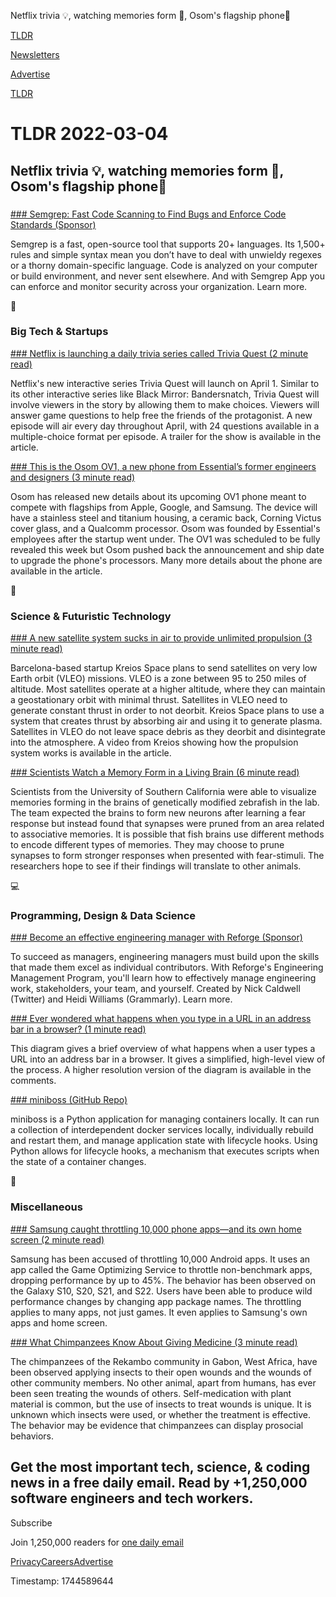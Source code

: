 Netflix trivia 💡, watching memories form 🧠, Osom's flagship phone📱

[TLDR](/)

[Newsletters](/newsletters)

[Advertise](https://advertise.tldr.tech/)

[TLDR](/)

# TLDR 2022-03-04

## Netflix trivia 💡, watching memories form 🧠, Osom's flagship phone📱

### 

[### Semgrep: Fast Code Scanning to Find Bugs and Enforce Code Standards (Sponsor)](https://semgrep.dev/?ref=tldr)

Semgrep is a fast, open-source tool that supports 20+ languages. Its 1,500+ rules and simple syntax mean you don’t have to deal with unwieldy regexes or a thorny domain-specific language. Code is analyzed on your computer or build environment, and never sent elsewhere. And with Semgrep App you can enforce and monitor security across your organization. Learn more.

📱

### Big Tech & Startups

[### Netflix is launching a daily trivia series called Trivia Quest (2 minute read)](https://www.theverge.com/2022/3/3/22960212/netflix-daily-series-trivia-quest?utm_source=tldrnewsletter)

Netflix's new interactive series Trivia Quest will launch on April 1. Similar to its other interactive series like Black Mirror: Bandersnatch, Trivia Quest will involve viewers in the story by allowing them to make choices. Viewers will answer game questions to help free the friends of the protagonist. A new episode will air every day throughout April, with 24 questions available in a multiple-choice format per episode. A trailer for the show is available in the article.

[### This is the Osom OV1, a new phone from Essential’s former engineers and designers (3 minute read)](https://www.theverge.com/2022/3/3/22960151/osom-ov1-soc-titanium-steel-ceramic-design-essential-phone?utm_source=tldrnewsletter)

Osom has released new details about its upcoming OV1 phone meant to compete with flagships from Apple, Google, and Samsung. The device will have a stainless steel and titanium housing, a ceramic back, Corning Victus cover glass, and a Qualcomm processor. Osom was founded by Essential's employees after the startup went under. The OV1 was scheduled to be fully revealed this week but Osom pushed back the announcement and ship date to upgrade the phone's processors. Many more details about the phone are available in the article.

🚀

### Science & Futuristic Technology

[### A new satellite system sucks in air to provide unlimited propulsion (3 minute read)](https://interestingengineering.com/satellite-system-provides-unlimited-propulsion?utm_source=tldrnewsletter)

Barcelona-based startup Kreios Space plans to send satellites on very low Earth orbit (VLEO) missions. VLEO is a zone between 95 to 250 miles of altitude. Most satellites operate at a higher altitude, where they can maintain a geostationary orbit with minimal thrust. Satellites in VLEO need to generate constant thrust in order to not deorbit. Kreios Space plans to use a system that creates thrust by absorbing air and using it to generate plasma. Satellites in VLEO do not leave space debris as they deorbit and disintegrate into the atmosphere. A video from Kreios showing how the propulsion system works is available in the article.

[### Scientists Watch a Memory Form in a Living Brain (6 minute read)](https://www.quantamagazine.org/scientists-watch-a-memory-form-in-a-living-brain-20220303/?utm_source=tldrnewsletter)

Scientists from the University of Southern California were able to visualize memories forming in the brains of genetically modified zebrafish in the lab. The team expected the brains to form new neurons after learning a fear response but instead found that synapses were pruned from an area related to associative memories. It is possible that fish brains use different methods to encode different types of memories. They may choose to prune synapses to form stronger responses when presented with fear-stimuli. The researchers hope to see if their findings will translate to other animals.

💻

### Programming, Design & Data Science

[### Become an effective engineering manager with Reforge (Sponsor)](https://www.reforge.com/engineering-program-page?utm_source=tldr&utm_medium=referral&utm_campaign=spring22&utm_term=&utm_content=engineering)

To succeed as managers, engineering managers must build upon the skills that made them excel as individual contributors. With Reforge's Engineering Management Program, you'll learn how to effectively manage engineering work, stakeholders, your team, and yourself. Created by Nick Caldwell (Twitter) and Heidi Williams (Grammarly). Learn more.

[### Ever wondered what happens when you type in a URL in an address bar in a browser? (1 minute read)](https://dev.to/wassimchegham/ever-wondered-what-happens-when-you-type-in-a-url-in-an-address-bar-in-a-browser-3dob?utm_source=tldrnewsletter)

This diagram gives a brief overview of what happens when a user types a URL into an address bar in a browser. It gives a simplified, high-level view of the process. A higher resolution version of the diagram is available in the comments.

[### miniboss (GitHub Repo)](https://github.com/afroisalreadyinu/miniboss?utm_source=tldrnewsletter)

miniboss is a Python application for managing containers locally. It can run a collection of interdependent docker services locally, individually rebuild and restart them, and manage application state with lifecycle hooks. Using Python allows for lifecycle hooks, a mechanism that executes scripts when the state of a container changes.

🎁

### Miscellaneous

[### Samsung caught throttling 10,000 phone apps—and its own home screen (2 minute read)](https://arstechnica.com/gadgets/2022/03/samsung-caught-throttling-10000-phone-apps-and-its-own-home-screen/)

Samsung has been accused of throttling 10,000 Android apps. It uses an app called the Game Optimizing Service to throttle non-benchmark apps, dropping performance by up to 45%. The behavior has been observed on the Galaxy S10, S20, S21, and S22. Users have been able to produce wild performance changes by changing app package names. The throttling applies to many apps, not just games. It even applies to Samsung's own apps and home screen.

[### What Chimpanzees Know About Giving Medicine (3 minute read)](https://www.sapiens.org/biology/chimpanzees-self-medication-wound/)

The chimpanzees of the Rekambo community in Gabon, West Africa, have been observed applying insects to their open wounds and the wounds of other community members. No other animal, apart from humans, has ever been seen treating the wounds of others. Self-medication with plant material is common, but the use of insects to treat wounds is unique. It is unknown which insects were used, or whether the treatment is effective. The behavior may be evidence that chimpanzees can display prosocial behaviors.

## Get the most important tech, science, & coding news in a free daily email. Read by +1,250,000 software engineers and tech workers.

Subscribe

Join 1,250,000 readers for [one daily email](/api/latest/tech)

[Privacy](/privacy)[Careers](https://jobs.ashbyhq.com/tldr.tech)[Advertise](/tech/advertise)

Timestamp: 1744589644